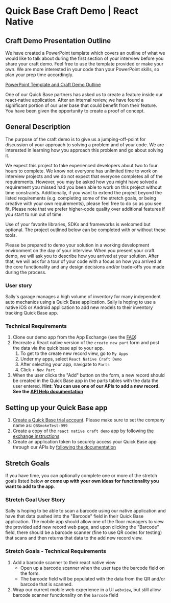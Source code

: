 # Quick Base Craft Demo | React Native

## Craft Demo Presentation Outline

We have created a PowerPoint template which covers an outline of what we would like to talk about during the first section of your interview before you share your craft demo. Feel free to use the template provided or make your own. We are more interested in your code than your PowerPoint skills, so plan your prep time accordingly.

[PowerPoint Template and Craft Demo Outline](https://github.com/QuickBase/interview-demos/blob/master/QuickBase_CraftDemo_PresentationTemplate.pptx)

One of our Quick Base partners has asked us to create a feature inside our react-native application. 
After an internal review, we have found a significant portion of our user base that could benefit from their feature. 
You have been given the opportunity to create a proof of concept. 

## General Description

The purpose of the craft demo is to give us a jumping-off-point for discussion of your approach to solving a problem and of your code. We are interested in learning how you approach this problem and go about solving it.

We expect this project to take experienced developers about two to four hours to complete. We know not everyone has unlimited time to work on interview projects and we do not expect that everyone completes all of the requirements. However, you may be asked how you might have solved a requirement you missed had you been able to work on this project without time constraints. Additionally, if you want to extend the project beyond the listed requirements (e.g. completing some of the stretch goals, or being creative with your own requirements), please feel free to do so as you see fit. Please note that we prefer higher-code quality over additional features if you start to run out of time.

Use of your favorite libraries, SDKs and frameworks is welcomed but optional. The project outlined below can be completed with or without these tools.

Please be prepared to demo your solution in a working development environment on the day of your interview. When you present your craft demo, we will ask you to describe how you arrived at your solution. After that, we will ask for a tour of your code with a focus on how you arrived at the core functionality and any design decisions and/or trade-offs you made during the process.

### User story
Sally's garage manages a high volume of inventory for many independent auto mechanics using a Quick Base application. 
Sally is hoping to use a native iOS or Android application to add new models to their inventory tracking Quick Base app. 

### Technical Requirements

1. Clone our demo app from the App Exchange (see the [FAQ](#faq))
1. Recreate a React native version of the `create new part` form and post the data via the quick base api to your app.
    1. To get to the create new record view, go to `My Apps`
    1. Under my apps, select `React Native Craft Demo`
    1. After selecting your app, navigate to `Parts`
    1. Click `+ New Part` 
1. When the user clicks the "Add" button on the form, a new record should be created in the Quick Base app in the parts tables with the data the user entered. **Hint: You can use one of our APIs to add a new record. See the [API Help documentation](https://help.quickbase.com/api-guide/index.html#add_record.html%3FTocPath%3DQuick%2520Base%2520API%2520Call%2520Reference%7C_____6)** 

## Setting up your Quick Base app <a name="faq"/>
1. [Create a Quick Base trial account](https://www.quickbase.com/trial-register). Please make sure to set the company name as: `QBSmokeTest-999`
1. Create a copy of the `react native craft demo` app by following [the exchange instructions](https://help.quickbase.com/user-assistance/create_database_from_template.html)
1. Create an application token to securely access your Quick Base app through our APIs by [following the documentation](https://help.quickbase.com/user-assistance/app_tokens.html)


## Stretch Goals
If you have time, you can optionally complete one or more of the stretch goals listed below **or come up with your own ideas for functionality you want to add to the app**.

### Stretch Goal User Story
Sally is hoping to be able to scan a barcode using our native application and have that data pushed into the "Barcode" 
field in their Quick Base application. The mobile app should allow one of the floor managers to view the provided add 
new record web page, and upon clicking the "Barcode" field, there should be a barcode scanner (fine to use QR codes 
for testing) that scans and then returns that data to the add new record view.   

### Stretch Goals - Technical Requirements
1. Add a barcode scanner to their react native view
    * Open up a barcode scanner when the user taps the barcode field on the form. 
    * The barcode field will be populated with the data from the QR and/or barcode that is scanned.
1. Wrap our current mobile web experience in a UI `webview`, but still allow barcode scanner functionality on the `barcode` field
    
